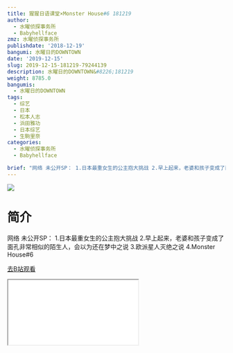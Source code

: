 ```yaml
---
title: 猩猩日语课堂×Monster House#6 181219
author:
  - 水曜侦探事务所
  - Babyhellface
zmz: 水曜侦探事务所
publishdate: '2018-12-19'
bangumi: 水曜日的DOWNTOWN
date: '2019-12-15'
slug: 2019-12-15-181219-79244139
description: 水曜日的DOWNTOWN&#8226;181219
weight: 8785.0
bangumis:
  - 水曜日的DOWNTOWN
tags:
  - 综艺
  - 日本
  - 松本人志
  - 浜田雅功
  - 日本综艺
  - 生駒里奈
categories:
  - 水曜侦探事务所
  - Babyhellface

brief: "网络 未公开SP： 1.日本最重女生的公主抱大挑战 2.早上起来，老婆和孩子变成了面孔非常相似的陌生人，会以为还在梦中之说 3.欧派星人灭绝之说 4.Monster House#6"
---
```

![](https://raw.githubusercontent.com/tcgriffith/owaraisite/master/static/tmpimg/2ca1aad6dc99c4b24162209955e942777cb75567.jpg.480.jpg)
# 简介  
网络
未公开SP：
1.日本最重女生的公主抱大挑战
2.早上起来，老婆和孩子变成了面孔非常相似的陌生人，会以为还在梦中之说
3.欧派星人灭绝之说
4.Monster House#6  

[去B站观看](https://www.bilibili.com/video/av79244139/)
<div class ="resp-container"><iframe class="testiframe" src="//player.bilibili.com/player.html?aid=79244139"", scrolling="no", allowfullscreen="true" > </iframe></div> 
